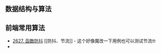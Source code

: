 ## 数据结构与算法


## 前端常用算法
- [2627. 函数防抖](https://leetcode.cn/problems/debounce/) [[防抖、节流]] - 这个好像魔改一下用例也可以测试节流🤓
- 

